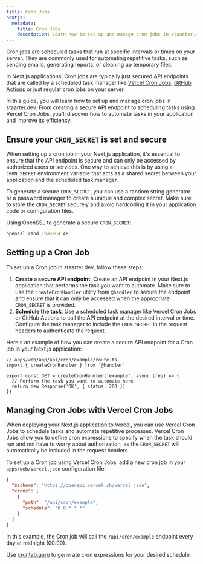 ```yaml
---
title: Cron Jobs
nextjs:
  metadata:
    title: Cron Jobs
    description: Learn how to set up and manage cron jobs in staarter.dev.
---
```


Cron jobs are scheduled tasks that run at specific intervals or times on your server. They are commonly used for automating repetitive tasks, such as sending emails, generating reports, or cleaning up temporary files.

In Next.js applications, Cron jobs are typically just secured API endpoints that are called by a scheduled task manager like [Vercel Cron Jobs](https://vercel.com/docs/cron-jobs), [GitHub Actions](https://docs.github.com/en/actions/using-workflows/events-that-trigger-workflows#schedule) or just regular cron jobs on your server.

In this guide, you will learn how to set up and manage cron jobs in staarter.dev. From creating a secure API endpoint to scheduling tasks using Vercel Cron Jobs, you'll discover how to automate tasks in your application and improve its efficiency.

## Ensure your `CRON_SECRET` is set and secure

When setting up a cron job in your Next.js application, it's essential to ensure that the API endpoint is secure and can only be accessed by authorized users or services. One way to achieve this is by using a `CRON_SECRET` environment variable that acts as a shared secret between your application and the scheduled task manager.

To generate a secure `CRON_SECRET`, you can use a random string generator or a password manager to create a unique and complex secret. Make sure to store the `CRON_SECRET` securely and avoid hardcoding it in your application code or configuration files.

Using OpenSSL to generate a secure `CRON_SECRET`:

```bash
openssl rand -base64 48
```

## Setting up a Cron Job

To set up a Cron job in staarter.dev, follow these steps:

1. **Create a secure API endpoint**: Create an API endpoint in your Next.js application that performs the task you want to automate. Make sure to use the `createCronHandler` utility from `@handler` to secure the endpoint and ensure that it can only be accessed when the appropriate `CRON_SECRET` is provided.
2. **Schedule the task**: Use a scheduled task manager like Vercel Cron Jobs or GitHub Actions to call the API endpoint at the desired interval or time. Configure the task manager to include the `CRON_SECRET` in the request headers to authenticate the request.

Here's an example of how you can create a secure API endpoint for a Cron job in your Next.js application:

```tsx
// apps/web/app/api/cron/example/route.ts
import { createCronHandler } from '@handler'

export const GET = createCronHandler('example', async (req) => {
  // Perform the task you want to automate here
  return new Response('OK', { status: 200 })
})
```

## Managing Cron Jobs with Vercel Cron Jobs

When deploying your Next.js application to Vercel, you can use Vercel Cron Jobs to schedule tasks and automate repetitive processes. Vercel Cron Jobs allow you to define cron expressions to specify when the task should run and not have to worry about authorization, as the `CRON_SECRET` will automatically be included in the request headers.

To set up a Cron job using Vercel Cron Jobs, add a new cron job in your `apps/web/vercel.json` configuration file:

```json
{
  "$schema": "https://openapi.vercel.sh/vercel.json",
  "crons": [
    {
      "path": "/api/cron/example",
      "schedule": "0 0 * * *"
    }
  ]
}
```

In this example, the Cron job will call the `/api/cron/example` endpoint every day at midnight (00:00).

Use [crontab.guru](https://crontab.guru/) to generate cron expressions for your desired schedule.
